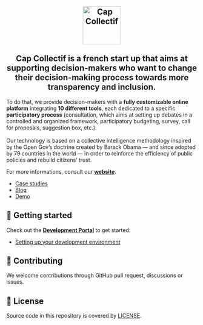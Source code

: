 <h2 align="center">
    <a href="https://cap-collectif.com" target="blank_">
        <img height="100" alt="Cap Collectif" src="/fixtures/files/logo.png" />
    </a>
    <br>
    <br>
    Cap Collectif is a french start up that aims at supporting decision-makers who want to change their decision-making process towards more transparency and inclusion.
</h2>


To do that, we provide decision-makers with a **fully customizable online platform** integrating **10 different tools**, each dedicated to a specific **participatory process** (consultation, which aims at setting up debates in a controlled and organized framework, participatory budgeting, survey, call for proposals, suggestion box, etc.). 
<br>
<br>
Our technology is based on a collective intelligence methodology inspired by the Open Gov’s doctrine created by Barack Obama — and since adopted by 79 countries in the world — in order to reinforce the efficiency of public policies and rebuild citizens’ trust.

For more informations, consult our **[website](https://cap-collectif.com)**.

- [Case studies](https://cap-collectif.com/realisation)
- [Blog](https://cap-collectif.com/blog)
- [Demo](https://cap-collectif.com/demo)

## 🔗 Getting started

Check out the **[Development Portal](https://developers.cap-collectif.com)** to get started:

- [Setting up your development environment](https://developers.cap-collectif.com/getting-started/dev-environment)

## 🤝 Contributing

We welcome contributions through GitHub pull request, discussions or issues.

## 📄 License

Source code in this repository is covered by [LICENSE](/LICENSE).

